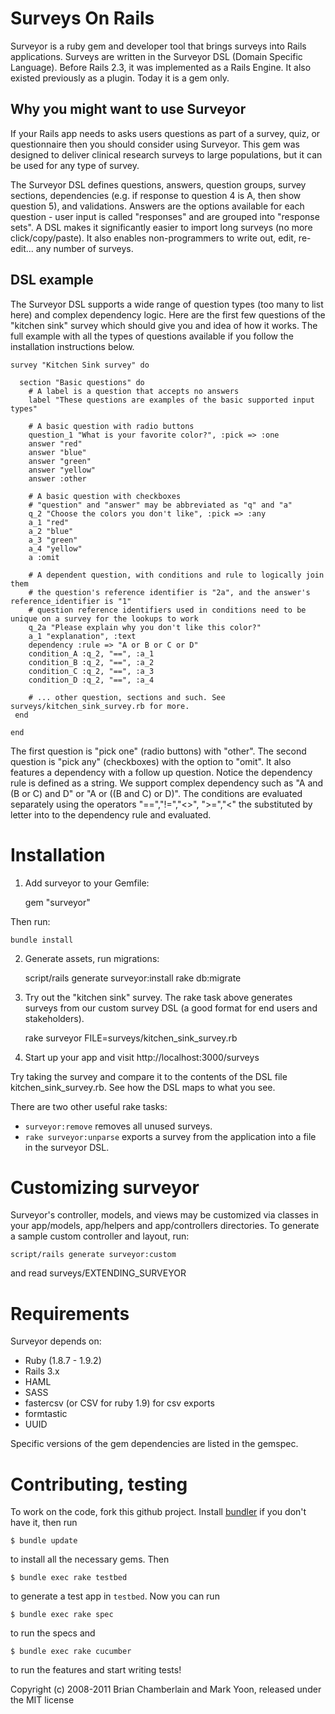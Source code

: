 # Surveys On Rails

Surveyor is a ruby gem and developer tool that brings surveys into Rails applications. Surveys are written in the Surveyor DSL (Domain Specific Language). Before Rails 2.3, it was implemented as a Rails Engine. It also existed previously as a plugin. Today it is a gem only.

## Why you might want to use Surveyor

If your Rails app needs to asks users questions as part of a survey, quiz, or questionnaire then you should consider using Surveyor. This gem was designed to deliver clinical research surveys to large populations, but it can be used for any type of survey.

The Surveyor DSL defines questions, answers, question groups, survey sections, dependencies (e.g. if response to question 4 is A, then show question 5), and validations. Answers are the options available for each question - user input is called "responses" and are grouped into "response sets". A DSL makes it significantly easier to import long surveys (no more click/copy/paste). It also enables non-programmers to write out, edit, re-edit... any number of surveys.

## DSL example

The Surveyor DSL supports a wide range of question types (too many to list here) and complex dependency logic. Here are the first few questions of the "kitchen sink" survey which should give you and idea of how it works. The full example with all the types of questions available if you follow the installation instructions below.

    survey "Kitchen Sink survey" do

      section "Basic questions" do
        # A label is a question that accepts no answers
        label "These questions are examples of the basic supported input types"

        # A basic question with radio buttons
        question_1 "What is your favorite color?", :pick => :one
        answer "red"
        answer "blue"
        answer "green"
        answer "yellow"
        answer :other

        # A basic question with checkboxes
        # "question" and "answer" may be abbreviated as "q" and "a"
        q_2 "Choose the colors you don't like", :pick => :any
        a_1 "red"
        a_2 "blue"
        a_3 "green"
        a_4 "yellow"
        a :omit

        # A dependent question, with conditions and rule to logically join them
        # the question's reference identifier is "2a", and the answer's reference_identifier is "1"
        # question reference identifiers used in conditions need to be unique on a survey for the lookups to work
        q_2a "Please explain why you don't like this color?"
        a_1 "explanation", :text
        dependency :rule => "A or B or C or D"
        condition_A :q_2, "==", :a_1
        condition_B :q_2, "==", :a_2
        condition_C :q_2, "==", :a_3
        condition_D :q_2, "==", :a_4

        # ... other question, sections and such. See surveys/kitchen_sink_survey.rb for more.
     end

    end

The first question is "pick one" (radio buttons) with "other". The second question is "pick any" (checkboxes) with the option to "omit". It also features a dependency with a follow up question. Notice the dependency rule is defined as a string. We support complex dependency such as "A and (B or C) and D" or "A or ((B and C) or D)". The conditions are evaluated separately using the operators "==","!=","<>", ">=","<" the substituted by letter into to the dependency rule and evaluated.

# Installation

1. Add surveyor to your Gemfile:

    gem "surveyor"

Then run:

    bundle install

2. Generate assets, run migrations:

    script/rails generate surveyor:install
    rake db:migrate

3. Try out the "kitchen sink" survey. The rake task above generates surveys from our custom survey DSL (a good format for end users and stakeholders).

    rake surveyor FILE=surveys/kitchen_sink_survey.rb

4. Start up your app and visit http://localhost:3000/surveys

Try taking the survey and compare it to the contents of the DSL file kitchen\_sink\_survey.rb. See how the DSL maps to what you see.

There are two other useful rake tasks:

* `surveyor:remove` removes all unused surveys.
* `rake surveyor:unparse` exports a survey from the application into a
  file in the surveyor DSL.

# Customizing surveyor

Surveyor's controller, models, and views may be customized via classes in your app/models, app/helpers and app/controllers directories. To generate a sample custom controller and layout, run:

`script/rails generate surveyor:custom`

and read surveys/EXTENDING\_SURVEYOR

# Requirements

Surveyor depends on:

* Ruby (1.8.7 - 1.9.2)
* Rails 3.x
* HAML
* SASS
* fastercsv (or CSV for ruby 1.9) for csv exports
* formtastic
* UUID

Specific versions of the gem dependencies are listed in the gemspec.

# Contributing, testing

To work on the code, fork this github project. Install [bundler][] if
you don't have it, then run

    $ bundle update

to install all the necessary gems. Then

    $ bundle exec rake testbed

to generate a test app in `testbed`. Now you can run

    $ bundle exec rake spec

to run the specs and

    $ bundle exec rake cucumber

to run the features and start writing tests!

[bundler]: http://gembundler.com/

Copyright (c) 2008-2011 Brian Chamberlain and Mark Yoon, released under the MIT license
